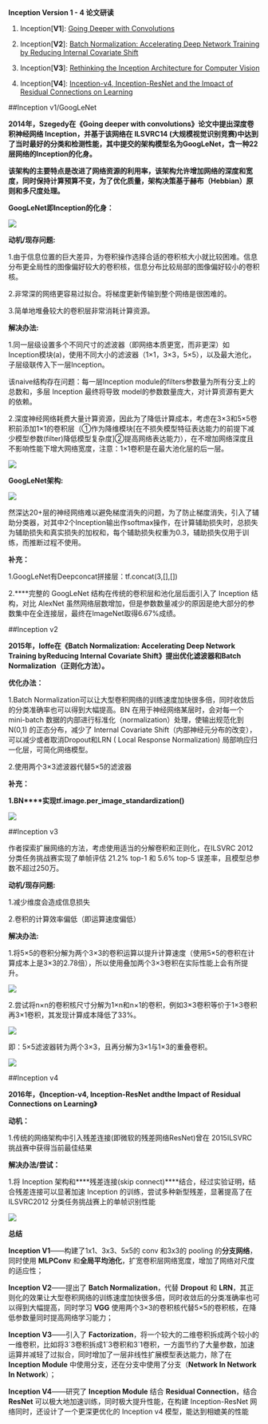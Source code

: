 **Inception Version 1 - 4 论文研读**

1. Inception[**V1**]: [Going Deeper with Convolutions](https://arxiv.org/abs/1409.4842)

2. Inception[**V2**]: [Batch Normalization: Accelerating Deep Network Training by Reducing Internal Covariate Shift](https://arxiv.org/abs/1502.03167)

3. Inception[**V3**]: [Rethinking the Inception Architecture for Computer Vision](https://arxiv.org/abs/1512.00567)

4. Inception[**V4**]: [Inception-v4, Inception-ResNet and the Impact of Residual Connections on Learning](https://arxiv.org/abs/1602.07261)

##Inception v1/GoogLeNet

**2014年，Szegedy在《Going deeper with convolutions》论文中提出深度卷积神经网络 Inception，并基于该网络在 ILSVRC14 (大规模视觉识别竞赛)中达到了当时最好的分类和检测性能，其中提交的架构模型名为GoogLeNet，含一种22层网络的Inception的化身。**

**该架构的主要特点是改进了网络资源的利用率，该架构允许增加网络的深度和宽度，同时保持计算预算不变，为了优化质量，架构决策基于赫布（Hebbian）原则和多尺度处理。**

**GoogLeNet即Inception的化身：**

<img src="https://github.com/jm199504/Paper-Notes/blob/master/Inception%20v1-4/images/1.png">

**动机/现存问题:**

1.由于信息位置的巨大差异，为卷积操作选择合适的卷积核大小就比较困难。信息分布更全局性的图像偏好较大的卷积核，信息分布比较局部的图像偏好较小的卷积核。

2.非常深的网络更容易过拟合。将梯度更新传输到整个网络是很困难的。

3.简单地堆叠较大的卷积层非常消耗计算资源。

**解决办法:**

1.同一层级设置多个不同尺寸的滤波器（即网络本质更宽，而非更深）如Inception模块(a)，使用不同大小的滤波器（1×1，3×3，5×5），以及最大池化，子层级联传入下一层Inception。

该naive结构存在问题：每一层Inception module的filters参数量为所有分支上的总数和，多层 Inception 最终将导致 model的参数数量庞大，对计算资源有更大的依赖。

2.深度神经网络耗费大量计算资源，因此为了降低计算成本，考虑在3×3和5×5卷积前添加1×1的卷积层（①作为降维模块[在不损失模型特征表达能力的前提下减少模型参数(filter)降低模型复杂度]②提高网络表达能力），在不增加网络深度且不影响性能下增大网络宽度，注意：1×1卷积是在最大池化层的后一层。

<img src="https://github.com/jm199504/Paper-Notes/blob/master/Inception%20v1-4/images/2.png">

**GoogLeNet架构:**

<img src="https://github.com/jm199504/Paper-Notes/blob/master/Inception%20v1-4/images/3.png">

然深达20+层的神经网络难以避免梯度消失的问题，为了防止梯度消失，引入了辅助分类器，对其中2个Inception输出作softmax操作，在计算辅助损失时，总损失为辅助损失和真实损失的加权和，每个辅助损失权重为0.3，辅助损失仅用于训练，而推断过程不使用。

**补充：**

1.GoogLeNet有Deepconcat拼接层：tf.concat(3,[],[])

2.****完整的 GoogLeNet 结构在传统的卷积层和池化层后面引入了 Inception 结构，对比 AlexNet 虽然网络层数增加，但是参数数量减少的原因是绝大部分的参数集中在全连接层，最终在ImageNet取得6.67%成绩。

 

##Inception v2

**2015年，Ioffe在《Batch Normalization: Accelerating Deep Network Training byReducing Internal Covariate Shift》提出优化滤波器和Batch Normalization（正则化方法）。**

**优化办法：**

1.Batch Normalization可以让大型卷积网络的训练速度加快很多倍，同时收敛后的分类准确率也可以得到大幅提高。BN 在用于神经网络某层时，会对每一个 mini-batch 数据的内部进行标准化（normalization）处理，使输出规范化到 N(0,1) 的正态分布，减少了 Internal Covariate Shift（内部神经元分布的改变），可以减少或者取消Dropout和LRN ( Local Response Normalization) 局部响应归一化层，可简化网络模型。

2.使用两个3×3滤波器代替5×5的滤波器

**补充：**

**1.BN****实现tf.image.per_image_standardization()**

<img src="https://github.com/jm199504/Paper-Notes/blob/master/Inception%20v1-4/images/4.png">

##Inception v3


作者探索扩展网络的方法，考虑使用适当的分解卷积和正则化，在ILSVRC 2012 分类任务挑战赛实现了单帧评估 21.2% top-1 和 5.6% top-5 误差率，且模型总参数不超过250万。

**动机/现存问题:**

1.减少维度会造成信息损失

2.卷积的计算效率偏低（即运算速度偏低）

**解决办法:**

1.将5×5的卷积分解为两个3×3的卷积运算以提升计算速度（使用5×5的卷积在计算成本上是3×3的2.78倍），所以使用叠加两个3×3卷积在实际性能上会有所提升。

<img src="https://github.com/jm199504/Paper-Notes/blob/master/Inception%20v1-4/images/5.png">

2.尝试将n×n的卷积核尺寸分解为1×n和n×1的卷积，例如3×3卷积等价于1×3卷积再3×1卷积，其发现计算成本降低了33%。

<img src="https://github.com/jm199504/Paper-Notes/blob/master/Inception%20v1-4/images/6.png">

即：5×5滤波器转为两个3×3，且再分解为3×1与1×3的重叠卷积。

<img src="https://github.com/jm199504/Paper-Notes/blob/master/Inception%20v1-4/images/7.png">



##Inception v4


**2016年，《Inception-v4, Inception-ResNet andthe Impact of Residual Connections on Learning》**

**动机：**

1.传统的网络架构中引入残差连接(即微软的残差网络ResNet)曾在 2015ILSVRC 挑战赛中获得当前最佳结果


**解决办法/尝试：**

1.将 Inception 架构和****残差连接(skip connect)****结合，经过实验证明，结合残差连接可以显著加速 Inception 的训练，尝试多种新型残差，显著提高了在 ILSVRC2012 分类任务挑战赛上的单帧识别性能

<img src="https://github.com/jm199504/Paper-Notes/blob/master/Inception%20v1-4/images/8.png">



**总结**

**Inception V1**——构建了1x1、3x3、5x5的 conv 和3x3的 pooling 的**分支网络**，同时使用 **MLPConv** 和**全局平均池化**，扩宽卷积层网络宽度，增加了网络对尺度的适应性；


**Inception V2**——提出了 **Batch Normalization**，代替 **Dropout** 和 **LRN**，其正则化的效果让大型卷积网络的训练速度加快很多倍，同时收敛后的分类准确率也可以得到大幅提高，同时学习 **VGG** 使用两个3×3的卷积核代替5×5的卷积核，在降低参数量同时提高网络学习能力；


**Inception V3**——引入了 **Factorization**，将一个较大的二维卷积拆成两个较小的一维卷积，比如将3´3卷积拆成1´3卷积和3´1卷积，一方面节约了大量参数，加速运算并减轻了过拟合，同时增加了一层非线性扩展模型表达能力，除了在 **Inception Module** 中使用分支，还在分支中使用了分支（**Network In Network In Network**）；

**Inception V4**——研究了 **Inception Module** 结合 **Residual Connection**，结合 **ResNet** 可以极大地加速训练，同时极大提升性能，在构建 Inception-ResNet 网络同时，还设计了一个更深更优化的 Inception v4 模型，能达到相媲美的性能

 
